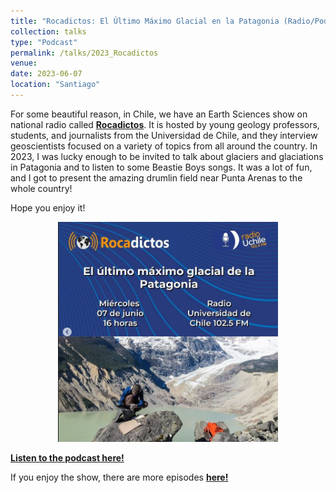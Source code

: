 ```yaml
---
title: "Rocadictos: El Último Máximo Glacial en la Patagonia (Radio/Podcast)"
collection: talks
type: "Podcast"
permalink: /talks/2023_Rocadictos
venue: 
date: 2023-06-07
location: "Santiago"
---
```


For some beautiful reason, in Chile, we have an Earth Sciences show on national radio called [**Rocadictos**](https://www.instagram.com/rocadictos_uchile/?hl=es). It is hosted by young geology professors, students, and journalists from the Universidad de Chile, and they interview geoscientists focused on a variety of topics from all around the country. In 2023, I was lucky enough to be invited to talk about glaciers and glaciations in Patagonia and to listen to some Beastie Boys songs. It was a lot of fun, and I got to present the amazing drumlin field near Punta Arenas to the whole country!

Hope you enjoy it!

<div style="text-align: center;"> 
    <img src="/images/Rocadictos.jpg" alt="Rocadictos-El Último Máximo Glacial en la Patagonia" style="width:70%; height:auto;">
</div>

[**Listen to the podcast here!**](https://radio.uchile.cl/programas/rocadictos/727316/)

If you enjoy the show, there are more episodes [**here!**](https://radio.uchile.cl/programas/a/rocadictos/)

